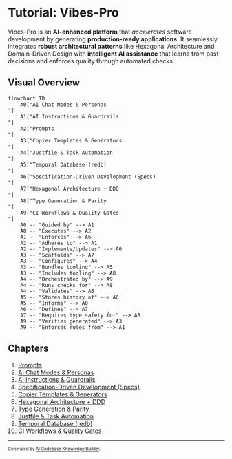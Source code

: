 # Tutorial: Vibes-Pro

Vibes-Pro is an **AI-enhanced platform** that _accelerates_ software development by generating
**production-ready applications**. It seamlessly integrates **robust architectural patterns** like
Hexagonal Architecture and Domain-Driven Design with **intelligent AI assistance** that learns
from past decisions and enforces quality through automated checks.

## Visual Overview

```mermaid
flowchart TD
    A0["AI Chat Modes & Personas
"]
    A1["AI Instructions & Guardrails
"]
    A2["Prompts
"]
    A3["Copier Templates & Generators
"]
    A4["Justfile & Task Automation
"]
    A5["Temporal Database (redb)
"]
    A6["Specification-Driven Development (Specs)
"]
    A7["Hexagonal Architecture + DDD
"]
    A8["Type Generation & Parity
"]
    A9["CI Workflows & Quality Gates
"]
    A0 -- "Guided by" --> A1
    A0 -- "Executes" --> A2
    A1 -- "Enforces" --> A6
    A2 -- "Adheres to" --> A1
    A2 -- "Implements/Updates" --> A6
    A3 -- "Scaffolds" --> A7
    A3 -- "Configures" --> A4
    A3 -- "Bundles tooling" --> A5
    A3 -- "Includes tooling" --> A8
    A4 -- "Orchestrated by" --> A9
    A4 -- "Runs checks for" --> A8
    A4 -- "Validates" --> A6
    A5 -- "Stores history of" --> A6
    A5 -- "Informs" --> A0
    A6 -- "Defines" --> A7
    A7 -- "Requires type safety for" --> A8
    A9 -- "Verifies generated" --> A3
    A9 -- "Enforces rules from" --> A1
```

## Chapters

1. [Prompts](01_prompts_.md)
2. [AI Chat Modes & Personas](02_ai_chat_modes___personas_.md)
3. [AI Instructions & Guardrails](03_ai_instructions___guardrails_.md)
4. [Specification-Driven Development (Specs)](04_specification_driven_development__specs__.md)
5. [Copier Templates & Generators](05_copier_templates___generators_.md)
6. [Hexagonal Architecture + DDD](06_hexagonal_architecture___ddd_.md)
7. [Type Generation & Parity](07_type_generation___parity_.md)
8. [Justfile & Task Automation](08_justfile___task_automation_.md)
9. [Temporal Database (redb)](09_temporal_database__redb__.md)
10. [CI Workflows & Quality Gates](10_ci_workflows___quality_gates_.md)

---

<sub><sup>Generated by [AI Codebase Knowledge Builder](https://github.com/The-Pocket/Tutorial-Codebase-Knowledge).</sup></sub>
